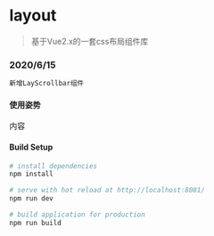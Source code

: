 # layout

> 基于Vue2.x的一套css布局组件库

### 2020/6/15
``` bash
新增LayScrollbar组件
```
#### 使用姿势
<lay-scrollbar :native="false" :autoshow="false" >
    <div class="content">
        内容
    </div>
</lay-scrollbar>

#### Build Setup

``` bash
# install dependencies
npm install

# serve with hot reload at http://localhost:8081/
npm run dev

# build application for production
npm run build

```

